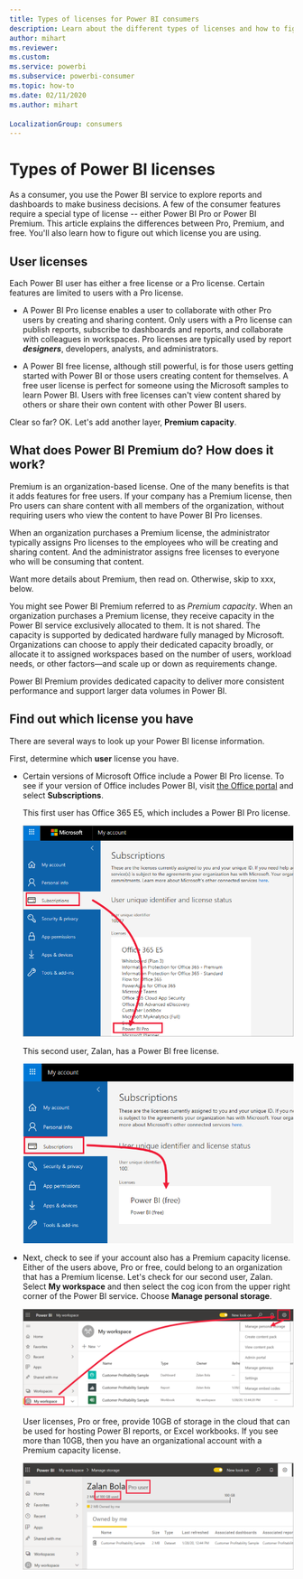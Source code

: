 ```yaml
---
title: Types of licenses for Power BI consumers
description: Learn about the different types of licenses and how to figure out which you have.
author: mihart
ms.reviewer:  
ms.custom:  
ms.service: powerbi
ms.subservice: powerbi-consumer
ms.topic: how-to
ms.date: 02/11/2020
ms.author: mihart

LocalizationGroup: consumers
---
```


# Types of Power BI licenses
As a consumer, you use the Power BI service to explore reports and dashboards to make business decisions. A few of the consumer features require a special type of license -- either Power BI Pro or Power BI Premium. This article explains the differences between Pro, Premium, and free. You'll also learn how to figure out which license you are using.  

## User licenses
Each Power BI user has either a free license or a Pro license. Certain features are limited to users with a Pro license.  

- A Power BI Pro license enables a user to collaborate with other Pro users by creating and sharing content. Only users with a Pro license can publish reports, subscribe to dashboards and reports, and collaborate with colleagues in workspaces. Pro licenses are typically used by report ***designers***, developers, analysts, and administrators.


- A Power BI free license, although still powerful, is for those users getting started with Power BI or those users creating content for themselves. A free user license is perfect for someone using the Microsoft samples to learn Power BI. Users with free licenses can't view content shared by others or share their own content with other Power BI users.  

Clear so far?  OK. Let's add another layer, **Premium capacity**.

## What does Power BI Premium do? How does it work?
Premium is an organization-based license. One of the many benefits is that it adds features for free users. If your company has a Premium license, then Pro users can share content with all members of the organization, without requiring users who view the content to have Power BI Pro licenses.   

When an organization purchases a Premium license, the administrator typically assigns Pro licenses to the employees who will be creating and sharing content. And the administrator assigns free licenses to everyone who will be consuming that content.  

Want more details about Premium, then read on. Otherwise, skip to xxx, below.

You might see Power BI Premium referred to as *Premium capacity*. When an organization purchases a Premium license, they receive capacity in the Power BI service exclusively allocated to them. It is not shared. The capacity is supported by dedicated hardware fully managed by Microsoft. Organizations can choose to apply their dedicated capacity broadly, or allocate it to assigned workspaces based on the number of users, workload needs, or other factors—and scale up or down as requirements change.

Power BI Premium provides dedicated capacity to deliver more consistent performance and support larger data volumes in Power BI. 


## Find out which license you have
There are several ways to look up your Power BI license information. 

First, determine which **user** license you have.

- Certain versions of Microsoft Office include a Power BI Pro license.  To see if your version of Office includes Power BI, visit [the Office portal](https://portal.office.com/account) and select **Subscriptions**.

    This first user has Office 365 E5, which includes a Power BI Pro license.

    ![Office portal subscriptions tab](media/end-user-license/power-bi-license-office.png)

    This second user, Zalan, has a Power BI free license. 

    ![Office portal subscriptions tab](media/end-user-license/power-bi-license-free.png)

- Next, check to see if your account also has a Premium capacity license. Either of the users above, Pro or free, could belong to an organization that has a Premium license.  Let's check for our second user, Zalan.  Select **My workspace** and then select the cog icon from the upper right corner of the Power BI service. Choose **Manage personal storage**.

    ![Cog Settings menu displays](media/end-user-license/power-bi-license-personal.png)

    User licenses, Pro or free, provide 10GB of storage in the cloud that can be used for hosting Power BI reports, or Excel workbooks. If you see more than 10GB, then you have an organizational account with a Premium capacity license.

    ![Manage storage showing 100GB](media/end-user-license/power-bi-license-100gb.png)
